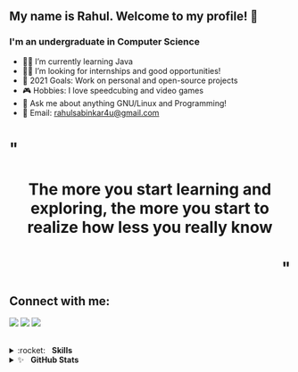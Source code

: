 ## My name is Rahul. Welcome to my profile! 👋

### I'm an undergraduate in Computer Science

- 👨‍💻 I’m currently learning Java
- 🧑‍🎓 I’m looking for internships and good opportunities!
- 🎯 2021 Goals: Work on personal and open-source projects
- 🎮 Hobbies: I love speedcubing and video games
- 💬 Ask me about anything GNU/Linux and Programming!
- 📧 Email: rahulsabinkar4u@gmail.com

<h1 align="left">"</h1>
<h1 align="center">The more you start learning and exploring, the more you start to realize how less you really know</h1>
<h1 align="right">"</h1>

## Connect with me:

[<img src="https://img.shields.io/badge/twitter-%231DA1F2.svg?&style=for-the-badge&logo=twitter&logoColor=white"/>](https://twitter.com/RahulSabinkar)
[<img src="https://img.shields.io/badge/linkedin-%230077B5.svg?&style=for-the-badge&logo=linkedin&logoColor=white"/>](https://www.linkedin.com/in/RahulSabinkar/)
[<img src="https://img.shields.io/badge/instagram-%23D33E88.svg?&style=for-the-badge&logo=instagram&logoColor=white"/>](https://www.instagram.com/rahul_sabinkar/)

<br />
<details>
	<summary>:rocket:&nbsp;&nbsp;&nbsp;<b>Skills</b></summary>
	<br/>
	<img src="https://img.shields.io/badge/Programming-%233573b5.svg?&style=for-the-badge&logo=c&logoColor=white" alt="C"/>
	<img src="https://img.shields.io/badge/Plus Plus-%233573b5.svg?&style=for-the-badge&logo=c&logoColor=white" alt="C"/>
	<img src="https://img.shields.io/badge/java-%23ea2e2e.svg?&style=for-the-badge&logo=java&logoColor=white" alt="Java"/>
	<img src="https://img.shields.io/badge/git-%23fc6d26.svg?&style=for-the-badge&logo=Git&logoColor=white" alt="Git"/>
	<img src="https://img.shields.io/badge/github-%23fc6d26.svg?&style=for-the-badge&logo=Github&logoColor=white" alt="Github"/>
	<img src="https://img.shields.io/badge/Linux-%23222222.svg?&style=for-the-badge&logo=Linux&logoColor=white" alt="Linux"/>
	<img src="https://img.shields.io/badge/neovim-%2362af43.svg?&style=for-the-badge&logo=neovim&logoColor=white" alt="Neovim"/>
	<img src="https://img.shields.io/badge/html5-%23e34f26.svg?&style=for-the-badge&logo=html5&logoColor=white" alt="HTML5"/>
	<img src="https://img.shields.io/badge/css3-%233573b5.svg?&style=for-the-badge&logo=css3&logoColor=white" alt="CSS3"/>
</details>

<details>
	<summary>✨&nbsp;&nbsp;&nbsp;<b>GitHub Stats</b></summary>
	<br/>
	<img src="https://jf-gh-stats.vercel.app/api?username=RahulSabinkar&show_icons=true&count_private=true&title_color=3867D6&icon_color=3867D6" alt="GitHub Stats" align="top"/>
	<img src="https://jf-gh-stats.vercel.app/api/top-langs/?username=RahulSabinkar&layout=compact&hide=java&title_color=3867D6&icon_color=3867D6" alt="GitHub Top Languages" align="top"/>
</details>

[twitter]: https://twitter.com/RahulSabinkar/
[instagram]: https://www.instagram.com/rahul_sabinkar/
[linkedin]: https://www.linkedin.com/in/rahulsabinkar/
<!--
ToDo:
1. Add better quotes
2. Add better C++ and C shields
-->
